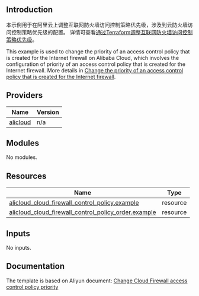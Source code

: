 ## Introduction

<!-- DOCS_DESCRIPTION_CN -->
本示例用于在阿里云上调整互联网防火墙访问控制策略优先级，涉及到云防火墙访问控制策略优先级的配置。
详情可查看[通过Terraform调整互联网防火墙访问控制策略优先级](https://help.aliyun.com/document_detail/2245585.html)。
<!-- DOCS_DESCRIPTION_CN -->

<!-- DOCS_DESCRIPTION_EN -->
This example is used to change the priority of an access control policy that is created for the Internet firewall on Alibaba Cloud, which involves the configuration of priority of an access control policy that is created for the Internet firewall.
More details in [Change the priority of an access control policy that is created for the Internet firewall](https://help.aliyun.com/document_detail/2245585.html).
<!-- DOCS_DESCRIPTION_EN -->

<!-- BEGIN_TF_DOCS -->
## Providers

| Name | Version |
|------|---------|
| <a name="provider_alicloud"></a> [alicloud](#provider\_alicloud) | n/a |

## Modules

No modules.

## Resources

| Name | Type |
|------|------|
| [alicloud_cloud_firewall_control_policy.example](https://registry.terraform.io/providers/aliyun/alicloud/latest/docs/resources/cloud_firewall_control_policy) | resource |
| [alicloud_cloud_firewall_control_policy_order.example](https://registry.terraform.io/providers/aliyun/alicloud/latest/docs/resources/cloud_firewall_control_policy_order) | resource |

## Inputs

No inputs.
<!-- END_TF_DOCS -->

## Documentation
<!-- docs-link --> 

The template is based on Aliyun document: [Change Cloud Firewall access control policy priority](https://help.aliyun.com/document_detail/2245585.html) 

<!-- docs-link --> 
